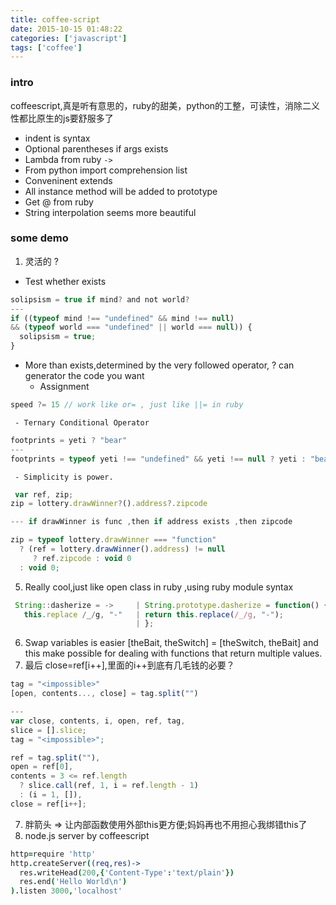 ```yaml
---
title: coffee-script
date: 2015-10-15 01:48:22
categories: ['javascript']
tags: ['coffee']
---
```


### intro

coffeescript,真是听有意思的，ruby的甜美，python的工整，可读性，消除二义性都比原生的js要舒服多了
- indent is syntax
- Optional parentheses if args exists
- Lambda from ruby `->`
- From python import comprehension list
- Conveninent extends
- All instance method will be added to prototype
- Get @ from ruby
- String interpolation seems more beautiful

### some demo

1. 灵活的 ?
  - Test whether exists
```javascript
solipsism = true if mind? and not world?
---
if ((typeof mind !== "undefined" && mind !== null)
&& (typeof world === "undefined" || world === null)) {
  solipsism = true;
}
  ```
  - More than exists,determined by the very followed operator, ? can generator the code you want
    - Assignment
```javascript
speed ?= 15 // work like or= , just like ||= in ruby
```
     - Ternary Conditional Operator
```javascript
footprints = yeti ? "bear"
---
footprints = typeof yeti !== "undefined" && yeti !== null ? yeti : "bear";
```

     - Simplicity is power.
```javascript
 var ref, zip;
zip = lottery.drawWinner?().address?.zipcode

--- if drawWinner is func ,then if address exists ,then zipcode

zip = typeof lottery.drawWinner === "function"
  ? (ref = lottery.drawWinner().address) != null
     ? ref.zipcode : void 0
  : void 0;
```
5. Really cool,just like open class in ruby ,using ruby module syntax
 ```javascript
  String::dasherize = ->     | String.prototype.dasherize = function() {
    this.replace /_/g, "-"   | return this.replace(/_/g, "-");
                             | };
 ```
6. Swap variables is easier
  [theBait, theSwitch] = [theSwitch, theBait]
  and this make possible for  dealing with functions that return multiple values.
7. 最后 close=ref[i++],里面的i++到底有几毛钱的必要？
```javascript
tag = "<impossible>"
[open, contents..., close] = tag.split("")

---
var close, contents, i, open, ref, tag,
slice = [].slice;
tag = "<impossible>";

ref = tag.split(""),
open = ref[0],
contents = 3 <= ref.length
  ? slice.call(ref, 1, i = ref.length - 1)
  : (i = 1, []),
close = ref[i++];
```
7. 胖箭头 => 让内部函数使用外部this更方便;妈妈再也不用担心我绑错this了
8. node.js server by coffeescript
```coffeescript
http=require 'http'
http.createServer((req,res)->
  res.writeHead(200,{'Content-Type':'text/plain'})
  res.end('Hello World\n')
).listen 3000,'localhost'
```
